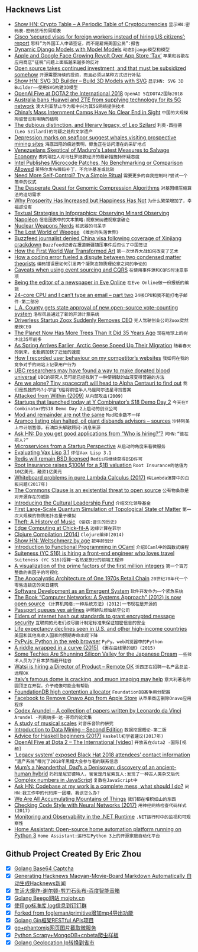 ## Hacknews List


- [Show HN: Crypto Table – A Periodic Table of Cryptocurrencies](https://jes.al/crypto-table/)  `显示HN:密码表-密码货币的周期表`
- [Cisco ‘secured visas for foreign workers instead of hiring US citizens’: report](https://www.mercurynews.com/2018/08/21/h-1b-visa-reliant-cisco-secured-visas-for-foreign-workers-instead-of-hiring-u-s-citizens-report)  `思科“为外国工人申请签证，而不是雇佣美国公民”:报告`
- [Dynamic Django Models with Model Models](https://www.protoapi.net/blog/2/)  `动态Django模型和模型`
- [Apple and Google Face Growing Revolt Over App Store ‘Tax’](https://www.bloomberg.com/news/articles/2018-08-22/apple-and-google-face-growing-revolt-over-app-store-tax)  `苹果和谷歌在应用商店“征税”问题上面临越来越多的反对`
- [Open source takes continued investment, and that must be subsidized somehow](https://www.influxdata.com/blog/its-time-for-the-open-source-community-to-get-real/)  `开源需要持续的投资，而且必须以某种方式进行补贴`
- [Show HN: SVG 3D Builder – Build 3D Models with SVG](https://github.com/captainwz/svg-3d-builder)  `显示HN: SVG 3D Builder——使用SVG构建3D模型`
- [OpenAI Five at DOTA2 the International 2018](https://steam.tv/dota2/)  `OpenAI 5在DOTA2国际2018`
- [Australia bans Huawei and ZTE from supplying technology for its 5G network](https://techcrunch.com/2018/08/22/australia-bans-huawei-and-zte-from-supplying-technology-for-its-5g-network/)  `澳大利亚禁止华为和中兴为其5G网络提供技术`
- [China’s Mass Internment Camps Have No Clear End in Sight](https://foreignpolicy.com/2018/08/22/chinas-mass-internment-camps-have-no-clear-end-in-sight/)  `中国的大规模拘留营没有明确的结局`
- [The dubious distinction, and literary legacy, of Leo Szilard](https://hazlitt.net/longreads/nuclear-fail)  `利奥·西拉德(Leo Szilard)的可疑之处和文学遗产`
- [Depression marks on seafloor suggest whales visiting prospective mining sites](https://phys.org/news/2018-08-depression-seafloor-whales-prospective-sites.html)  `海底凹陷的痕迹表明，鲸鱼正在访问潜在的采矿地点`
- [Venezuelans Skeptical of Maduro&#39;s Latest Measures to Salvage Economy](https://www.wsj.com/articles/venezuelans-skeptical-of-maduros-latest-measures-to-salvage-economy-1534860108)  `委内瑞拉人对马杜罗拯救经济的最新措施持怀疑态度`
- [Intel Publishes Microcode Patches, No Benchmarking or Comparison Allowed](https://perens.com/2018/08/22/new-intel-microcode-license-restriction-is-not-acceptable/)  `英特尔发布微码补丁，不允许基准或比较`
- [Need More Self-Control? Try a Simple Ritual](https://www.scientificamerican.com/article/need-more-self-control-try-a-simple-ritual/)  `需要更多的自我控制吗?尝试一个简单的仪式`
- [The Desperate Quest for Genomic Compression Algorithms](https://spectrum.ieee.org/computing/software/the-desperate-quest-for-genomic-compression-algorithms)  `对基因组压缩算法的迫切需求`
- [Why Prosperity Has Increased but Happiness Has Not](https://www.nytimes.com/2018/08/21/opinion/happiness-inequality-prosperity-.html)  `为什么繁荣增加了，幸福却没有`
- [Textual Strategies in Infographics: Observing Minard Observing Napoléon](https://www.masswerk.at/nowgobang/2018/observing-minard)  `信息图表中的文本策略:观察米纳德观察拿破仑`
- [Nuclear Weapons Nerds](https://gizmodo.com/meet-the-nuclear-weapons-nerds-1826964319)  `核武器的书呆子`
- [The Lost World of Weegee](https://www.commentarymagazine.com/articles/lost-world-weegee/)  `《维吉的失落世界》`
- [Buzzfeed journalist denied China visa following coverage of Xinjiang crackdown](https://www.hongkongfp.com/2018/08/22/buzzfeed-journalist-denied-new-china-visa-following-award-winning-coverage-xinjiang-crackdown/)  `Buzzfeed记者在报道新疆镇压事件后否认了中国签证`
- [How the First World War Transformed Art](https://www.newstatesman.com/culture/art-design/2018/08/after-bullets-brushes-how-first-world-war-transformed-art)  `第一次世界大战如何改变了艺术`
- [How a coding error fueled a dispute between two condensed matter theorists](https://physicstoday.scitation.org/do/10.1063/PT.6.1.20180822a/full/)  `编码错误是如何引发两个凝聚态物质理论家之间的争论的`
- [Caveats when using event sourcing and CQRS](https://medium.com/@hugo.oliveira.rocha/what-they-dont-tell-you-about-event-sourcing-6afc23c69e9a)  `在使用事件源和CQRS时注意事项`
- [Being the editor of a newspaper in Eve Online](https://www.rockpapershotgun.com/2018/08/20/whats-it-like-being-the-editor-of-a-newspaper-in-eve-online/)  `在Eve Online做一份报纸的编辑`
- [24-core CPU and I can’t type an email – part two](https://randomascii.wordpress.com/2018/08/22/24-core-cpu-and-i-cant-type-an-email-part-two/)  `24核CPU和我不能打电子邮件-第二部分`
- [L.A. County gets state approval of new open-source vote-counting system](http://www.latimes.com/politics/essential/la-pol-ca-essential-politics-may-2018-los-angeles-gets-the-state-s-approval-1534946283-htmlstory.html)  `洛杉矶县通过了新的开源计票系统`
- [Driverless Startup Zoox Suddenly Removes CEO](https://www.bloomberg.com/news/articles/2018-08-22/driverless-startup-zoox-said-to-remove-ceo-in-sudden-move)  `无人驾驶创业公司Zoox突然撤换CEO`
- [The Planet Now Has More Trees Than It Did 35 Years Ago](https://psmag.com/environment/the-planet-now-has-more-trees-than-it-did-35-years-ago)  `现在地球上的树木比35年前多`
- [As Spring Arrives Earlier, Arctic Geese Speed Up Their Migration](https://www.scientificamerican.com/podcast/episode/as-spring-arrives-earlier-arctic-geese-speed-up-their-migration/)  `随着春天的到来，北极鹅加快了迁徙的速度`
- [How I recorded user behaviour on my competitor’s websites](https://dejanseo.com.au/competitor-hack/)  `我如何在我的竞争对手的网站上记录用户行为`
- [UBC researchers may have found a way to make donated blood universal](https://vancouversun.com/health/local-health/ubc-researchers-have-found-a-way-to-make-all-donated-blood-universal)  `UBC的研究人员可能已经找到了一种使捐献的血液变得普遍的方法`
- [Are we alone? Tiny spacecraft will head to Alpha Centauri to find out](https://www.cnet.com/news/sending-tiny-spacecraft-to-alpha-centauri)  `我们是孤独的吗?小宇宙飞船将前往半人马座阿尔法星寻找答案`
- [Attacked from Within (2009)](http://atdt.freeshell.org/k5/story_2009_3_12_33338_3000.html)  `从内部攻击(2009)`
- [Startups that launched today at Y Combinator’s S18 Demo Day 2](https://techcrunch.com/2018/08/21/all-59-startups-that-launched-today-at-y-combinators-s18-demo-day-2/)  `今天在Y Combinator的S18 Demo Day 2上启动的创业公司`
- [Mod and remainder are not the same](https://rob.conery.io/2018/08/21/mod-and-remainder-are-not-the-same/)  `Mod和余数不一样`
- [Aramco listing plan halted, oil giant disbands advisors – sources](https://www.reuters.com/article/us-saudi-aramco-ipo-exclusive/exclusive-aramco-listing-plan-halted-oil-giant-disbands-advisors-sources-idUSKCN1L71TZ)  `沙特阿美上市计划暂停，石油巨头解散顾问-消息来源`
- [Ask HN: Do you get good applications from “Who is hiring?”?](item?id=17826312)  `问HN:“谁在招人?”`
- [Microservices from a Startup Perspective](https://www.infoq.com/articles/microservices-startup)  `从启动的角度来看微服务`
- [Evaluating Vax Lisp 3.1](https://netzhansa.blogspot.com/2018/08/evaluating-vax-lisp-30.html)  `评估Vax Lisp 3.1`
- [Redis will remain BSD licensed](http://antirez.com/news/120)  `Redis将继续获得BSD许可`
- [Root Insurance raises $100M for a $1B valuation](https://techcrunch.com/2018/08/22/a-new-unicorn-is-born-root-insurance-raises-100-million-for-a-1-billion-valuation/)  `Root Insurance的估值为10亿美元，融资1亿美元`
- [Whiteboard problems in pure Lambda Calculus (2017)](https://www.jtolio.com/2017/03/whiteboard-problems-in-pure-lambda-calculus/)  `纯Lambda演算中的白板问题(2017年)`
- [The Commons Clause is an existential threat to open source](https://drewdevault.com/2018/08/22/Commons-clause-will-destroy-open-source.html)  `公有物条款是对开源存在的威胁`
- [Introducing the Cultural Leadership Fund](https://a16z.com/2018/08/22/introducing-the-cultural-leadership-fund/)  `介绍文化领导基金`
- [First Large-Scale Quantum Simulation of Topological State of Matter](https://www.dwavesys.com/press-releases/d-wave-breakthrough-demonstrates-first-large-scale-quantum-simulation-topological)  `第一次大规模的物质拓扑态量子模拟`
- [Theft: A History of Music](https://law.duke.edu/musiccomic/)  `《偷窃:音乐的历史》`
- [Edge Computing at Chick-fil-A](https://medium.com/@cfatechblog/edge-computing-at-chick-fil-a-7d67242675e2)  `边缘计算在菲尔`
- [Clojure Compilation (2014)](https://blog.ndk.io/clojure-compilation.html)  `Clojure编译(2014)`
- [Show HN: Weltschmerz by age](https://p.migdal.pl/weltschmerz/)  `按年龄划分`
- [Introduction to Functional Programming in OCaml](https://www.fun-mooc.fr/courses/course-v1:parisdiderot&#43;56002&#43;session03/about)  `介绍OCaml中的函数式编程`
- [Suiteness (YC S16) is hiring a front-end engineer who loves travel](https://suiteness.workable.com/j/015E83E6DB)  `Suiteness (YC S16)招聘一名热爱旅行的前端工程师`
- [A visualization of the prime factors of the first million integers](https://johnhw.github.io/umap_primes/index.md.html)  `第一个百万整数的素因子的可视化`
- [The Apocalyptic Architecture of One 1970s Retail Chain](https://www.atlasobscura.com/articles/best-superstores-architecture)  `20世纪70年代一个零售连锁店的末日建筑`
- [Software Development as an Emergent System](https://www.blinkingcaret.com/2018/08/22/software-development-emergent-system-ndepend/)  `软件开发作为一个紧急系统`
- [The Book “Computer Networks: A Systems Approach” (2012) is now open source](https://github.com/SystemsApproach/book)  `《计算机网络:一种系统方法》(2012)一书现在是开源的`
- [Passport queues vex airlines](https://www.economist.com/business/2018/08/18/passport-queues-vex-airlines)  `护照排队烦恼航空公司`
- [Elders of internet hash out standards to grant encrypted message security](https://www.theregister.co.uk/2018/08/22/ietf_draft_proposes_encrypted_message_security_for_all/)  `互联网的元老们绞尽脑汁制定标准来保证加密信息的安全`
- [Life expectancy declines seen in U.S. and other high-income countries](https://www.reuters.com/article/us-health-lifeexpectancy/life-expectancy-declines-seen-in-u-s-and-other-high-income-countries-idUSKCN1L723R)  `美国和其他高收入国家的预期寿命出现下降`
- [PyPy.js: Python in the web browser](https://pypyjs.org/)  `PyPy。web浏览器中的Python`
- [A riddle wrapped in a curve (2015)](https://blog.cryptographyengineering.com/2015/10/22/a-riddle-wrapped-in-curve/)  `《裹在曲线里的谜》(2015)`
- [Some Techies Are Shunning Silicon Valley for the Japanese Dream](https://www.bloomberg.com/news/articles/2018-08-20/why-some-techies-are-shunning-silicon-valley-for-japanese-dream)  `一些技术人员为了日本梦而避开硅谷`
- [Watsi is hiring a Director of Product – Remote OK](https://blog.watsi.org/director-of-product/)  `沃西正在招聘一名产品总监-远程OK`
- [Italy’s famous dome is cracking, and muon imaging may help](https://arstechnica.com/science/2018/08/cosmic-rays-could-help-unlock-the-secrets-of-brunelleschis-dome/)  `意大利著名的圆顶正在开裂，介子成像可能会有帮助`
- [FoundationDB high contention allocator](https://www.activesphere.com/blog/2018/08/05/high-contention-allocator)  `FoundationDB高争用分配器`
- [Facebook to Remove Onavo App from Apple Store](https://www.wsj.com/articles/facebook-to-remove-data-security-app-from-apple-store-1534975340)  `从苹果商店删除Onavo应用程序`
- [Codex Arundel – A collection of papers written by Leonardo da Vinci](http://www.bl.uk/manuscripts/FullDisplay.aspx?ref=Arundel_MS_263)  `Arundel -列奥纳多·达·芬奇的论文集`
- [A study of musical scales](https://ianring.com/musictheory/scales/)  `对音乐音阶的研究`
- [Introduction to Data Mining – Second Edition](https://www-users.cs.umn.edu/~kumar001/dmbook/index.php)  `数据挖掘概论-第二版`
- [Advice for Haskell beginners (2017)](http://www.haskellforall.com/2017/10/advice-for-haskell-beginners.html)  `Haskell初学者建议(2017年)`
- [OpenAI Five at Dota 2 – The International [video]](https://www.youtube.com/watch?v=dYXIgOaU1zw)  `开放五在dota2 -国际[视频]`
- [‘Legacy system’ exposed Black Hat 2018 attendees’ contact information](https://techcrunch.com/2018/08/22/legacy-system-exposed-black-hat-2018-attendees-contact-information/)  `“遗产系统”曝光了2018年黑帽大会参与者的联系信息`
- [Mum’s a Neanderthal, Dad’s a Denisovan: discovery of an ancient-human hybrid](https://www.nature.com/articles/d41586-018-06004-0)  `妈妈是尼安德特人，爸爸是丹尼索瓦人:发现了一种古人类杂交后代`
- [Complex numbers in JavaScript](https://beta.observablehq.com/@mateogianolio/complex-numbers-in-javascript)  `复数在JavaScript中`
- [Ask HN: Codebase at my work is a complete mess, what should I do?](item?id=17819771)  `问HN:我工作中的代码库一团糟，我该怎么办?`
- [We Are All Accumulating Mountains of Things](https://www.theatlantic.com/technology/archive/2018/08/online-shopping-and-accumulation-of-junk/567985/?single_page=true)  `我们都在堆积如山的东西`
- [Checking Code Style with Neural Networks (2017)](https://blog.prismatik.com.au/checking-code-style-with-neural-networks-f9e7a05553e7)  `用神经网络检查代码样式(2017)`
- [Monitoring and Observability in the .NET Runtime](https://mattwarren.org/2018/08/21/Monitoring-and-Observability-in-the-.NET-Runtime/)  `.NET运行时中的监视和可观察性`
- [Home Assistant: Open-source home automation platform running on Python 3](https://www.home-assistant.io/)  `Home Assistant:运行在Python 3上的开源家庭自动化平台`

## Github Project Created By Eric Zhou

- [x] [Golang Base64 Captcha](https://github.com/mojocn/base64Captcha)
- [x] [Generating Hacknews Maoyan-Movie-Board Markdown Automatically 自动生成Hacknews新闻](https://github.com/dejavuzhou/md-genie)
- [x] [生活大爆炸-谢尔顿-剪刀石头布-百度智能音箱](https://github.com/mojocn/dueros-bang-game)
- [x] [Golang Beego网站 mojotv.cn](https://github.com/mojocn/www.mojotv.cn)
- [x] [使用go标准库,log信息到钉钉群](https://github.com/mojocn/dooger)
- [x] [Forked from fogleman/primitive增加mp4导出功能](https://github.com/mojocn/primitive)
- [x] [Golang Gin框架RESTful APIs项目](https://github.com/JJJJJJJerk/ezier-golang-web-api-framework)
- [x] [go+phantomjs网页图片截取微服务](https://github.com/mojocn/screen_shot)
- [x] [Python Scrapy+MongoDB+cnbeta爬虫样板](https://github.com/mojocn/scrapy_mongodb_boilerplate_cnbeta)
- [x] [Golang Geolocation Ip转换到省市](https://github.com/mojocn/ip2location)